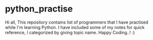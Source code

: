 # python_practise
Hi all, 
This repository contains list of programmers that I have practised while I'm learning Python. 
I have included some of my notes for quick reference, I categorized by giving topic name. 
Happy Coding..! :)
